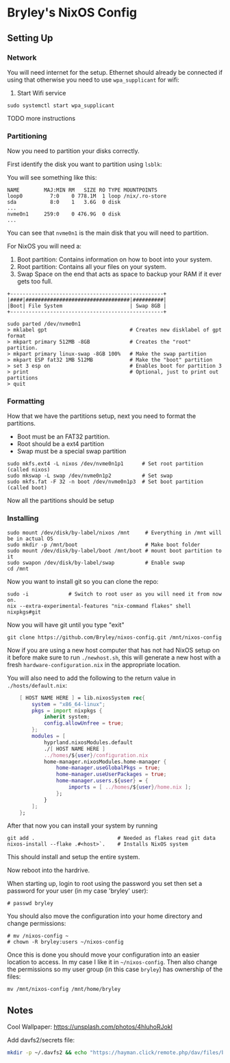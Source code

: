 
# Bryley's NixOS Config

## Setting Up

### Network

You will need internet for the setup. Ethernet should already be connected if
using that otherwise you need to use `wpa_supplicant` for wifi:

1. Start Wifi service
```
sudo systemctl start wpa_supplicant
```
TODO more instructions

### Partitioning

Now you need to partition your disks correctly.

First identify the disk you want to partition using `lsblk`:

You will see something like this:

```
NAME        MAJ:MIN RM   SIZE RO TYPE MOUNTPOINTS
loop0         7:0    0 778.1M  1 loop /nix/.ro-store
sda           8:0    1   3.6G  0 disk
...
nvme0n1     259:0    0 476.9G  0 disk 
...
```

You can see that `nvme0n1` is the main disk that you will need to partition.

For NixOS you will need a:

1. Boot partition:
    Contains information on how to boot into your system.
2. Root partition:
    Contains all your files on your system.
3. Swap
    Space on the end that acts as space to backup your RAM if it ever gets too
    full.

```
+--------------------------------------------------+
|####|##################################|##########|
|Boot| File System                      | Swap 8GB |
+--------------------------------------------------+
```

```
sudo parted /dev/nvme0n1
> mklabel gpt                           # Creates new disklabel of gpt format
> mkpart primary 512MB -8GB             # Creates the "root" partition.
> mkpart primary linux-swap -8GB 100%   # Make the swap partition
> mkpart ESP fat32 1MB 512MB            # Make the "boot" partition
> set 3 esp on                          # Enables boot for partition 3
> print                                 # Optional, just to print out partitions
> quit
```

### Formatting

How that we have the partitions setup, next you need to format the partitions.

- Boot must be an FAT32 partition.
- Root should be a ext4 partition
- Swap must be a special swap partition

```
sudo mkfs.ext4 -L nixos /dev/nvme0n1p1      # Set root partition (called nixos)
sudo mkswap -L swap /dev/nvme0n1p2          # Set swap
sudo mkfs.fat -F 32 -n boot /dev/nvme0n1p3  # Set boot partition (called boot)
```

Now all the partitions should be setup

### Installing

```
sudo mount /dev/disk/by-label/nixos /mnt     # Everything in /mnt will be in actual OS
sudo mkdir -p /mnt/boot                      # Make boot folder
sudo mount /dev/disk/by-label/boot /mnt/boot # mount boot partition to it
sudo swapon /dev/disk/by-label/swap          # Enable swap
cd /mnt
```

Now you want to install git so you can clone the repo:

```
sudo -i             # Switch to root user as you will need it from now on.
nix --extra-experimental-features "nix-command flakes" shell nixpkgs#git
```

Now you will have git until you type "exit"

```
git clone https://github.com/Bryley/nixos-config.git /mnt/nixos-config
```

Now if you are using a new host computer that has not had NixOS setup on it
before make sure to run `./newhost.sh`, this will generate a new host with a
fresh `hardware-configuration.nix` in the appropriate location.

You will also need to add the following to the return value in
`./hosts/default.nix`:

```nix
    [ HOST NAME HERE ] = lib.nixosSystem rec{
        system = "x86_64-linux";
        pkgs = import nixpkgs {
            inherit system;
            config.allowUnfree = true;
        };
        modules = [
            hyprland.nixosModules.default
            ./[ HOST NAME HERE ]
            ../homes/${user}/configuration.nix
            home-manager.nixosModules.home-manager {
                home-manager.useGlobalPkgs = true;
                home-manager.useUserPackages = true;
                home-manager.users.${user} = {
                    imports = [ ../homes/${user}/home.nix ];
                };
            }
        ];
    };

```

After that now you can install your system by running
```
git add .                           # Needed as flakes read git data
nixos-install --flake .#<host>`.    # Installs NixOS system
```

This should install and setup the entire system.

Now reboot into the hardrive.

When starting up, login to root using the password you set then set a password
for your user (in my case 'bryley' user):

```
# passwd bryley
```

You should also move the configuration into your home directory and change
permissions:

```
# mv /nixos-config ~
# chown -R bryley:users ~/nixos-config
```

Once this is done you should move your configuration into an easier location to
access. In my case I like it in `~/nixos-config`. Then also change the
permissions so my user group (in this case `bryley`) has ownership of the files:

```
mv /mnt/nixos-config /mnt/home/bryley
```

## Notes

Cool Wallpaper: https://unsplash.com/photos/4hluhoRJokI

Add davfs2/secrets file:

```bash
mkdir -p ~/.davfs2 && echo "https://hayman.click/remote.php/dav/files/bryley/ /home/bryley/nextcloud bryley \"REPLACE ME WITH PASSWORD\"" > ~/.davfs2/secrets && sudo chmod 0600 ~/.davfs2/secrets
```
